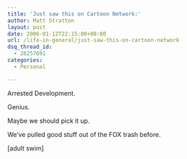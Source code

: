 ```yaml
---
title: 'Just saw this on Cartoon Network:'
author: Matt Stratton
layout: post
date: 2006-01-12T22:15:00+00:00
url: /life-in-general/just-saw-this-on-cartoon-network
dsq_thread_id:
  - 28257691
categories:
  - Personal

---
```

Arrested Development.

Genius.

Maybe we should pick it up.

We&#8217;ve pulled good stuff out of the FOX trash before.

[adult swim]